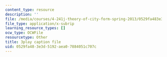 ```yaml
---
content_type: resource
description: ''
file: /media/courses/4-241j-theory-of-city-form-spring-2013/0529fa483e3d5192aea07884051c707c_1Aj6M4peeGw.vtt
file_type: application/x-subrip
learning_resource_types: []
ocw_type: OCWFile
resourcetype: Other
title: 3play caption file
uid: 0529fa48-3e3d-5192-aea0-7884051c707c
---
```

